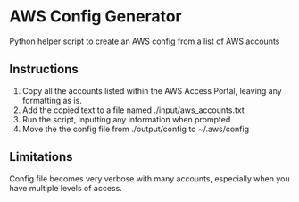 # AWS Config Generator

Python helper script to create an AWS config from a list of AWS accounts

## Instructions

1. Copy all the accounts listed within the AWS Access Portal, leaving any formatting as is.
2. Add the copied text to a file named ./input/aws_accounts.txt
3. Run the script, inputting any information when prompted.
4. Move the the config file from ./output/config to ~/.aws/config

## Limitations

Config file becomes very verbose with many accounts, especially when you have multiple levels of access.

